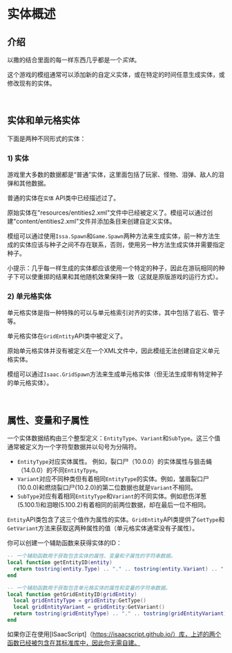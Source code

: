 # 实体概述
## 介绍

以撒的结合里面的每一样东西几乎都是一个*实体*。

这个游戏的模组通常可以添加新的自定义实体，或在特定的时间任意生成实体，或修改现有的实体。

<br>

## 实体和单元格实体

下面是两种不同形式的实体：

### 1) 实体

游戏里大多数的数据都是“普通”实体，这里面包括了玩家、怪物、泪弹、敌人的泪弹和其他数据。

普通的实体在`实体` API类中已经描述过了。

原始实体在"resources/entities2.xml"文件中已经被定义了。模组可以通过创建"content/entities2.xml"文件并添加条目来创建自定义实体。

模组可以通过使用`Issa.Spawn`和`Game.Spawn`两种方法来生成实体，前一种方法生成的实体应该与种子之间不存在联系，否则，使用另一种方法生成实体并需要指定种子。

小提示：几乎每一样生成的实体都应该使用一个特定的种子，因此在游玩相同的种子下可以使重掷的结果和其他随机效果保持一致（这就是原版游戏的运行方式）。

### 2) 单元格实体

单元格实体是指一种特殊的可以与单元格索引对齐的实体，其中包括了岩石、管子等。

单元格实体在`GridEntity`API类中被定义了。

原始单元格实体并没有被定义在一个XML文件中，因此模组无法创建自定义单元格实体。

模组可以通过`Isaac.GridSpawn`方法来生成单元格实体（但无法生成带有特定种子的单元格实体）。

<br>

## 属性、变量和子属性


一个实体数据结构由三个整型定义：`EntityType`、`Variant`和`SubType`。这三个值通常被定义为一个字符型数据并以句号为分隔符。

- `EntityType`对应实体属性。 例如，裂口尸（10.0.0）的实体属性与狙击蝇（14.0.0）的不同`EntityTpye`。
- `Variant`对应不同种类但有着相同`EntityType`的实体。例如，皱眉裂口尸(10.0.0)和燃烧裂口尸(10.2.0)的第二位数据也就是`Variant`不相同。
- `SubType`对应有着相同`EntityType`和`Variant`的不同实体。例如悲伤洋葱(5.100.1)和泪眼(5.100.2)有着相同的前两位数据，却在最后一位不相同。

`Entity`API类包含了这三个值作为属性的实体。`GridEntity`API类提供了`GetType`和`GetVariant`方法来获取这两种属性的值（单元格实体通常没有子属性）。

你可以创建一个辅助函数来获得实体的ID：

```lua
-- 一个辅助函数用于获取包含实体的属性、变量和子属性的字符串数据。
local function getEntityID(entity)
  return tostring(entity.Type) .. "." .. tostring(entity.Variant) .. "." .. tostring(entity.SubType)
end
```

```lua
-- 一个辅助函数用于获取包含单元格实体的属性和变量的字符串数据。
local function getGridEntityID(gridEntity)
  local gridEntityType = gridEntity:GetType()
  local gridEntityVariant = gridEntity:GetVariant()
  return tostring(gridEntityType) .. "." .. tostring(gridEntityVariant)
end
```


如果你正在使用[ISaacScript]（https://isaacscript.github.io/）库，上述的两个函数已经被包含在其标准库中，因此你无需自建。

<br>
